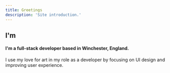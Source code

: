 ```yaml
---
title: Greetings
description: 'Site introduction.'
---
```


## I'm 
#### I'm a full-stack developer based in Winchester, England. 
I use my love for art in my role as a developer by focusing on UI design and improving user experience.